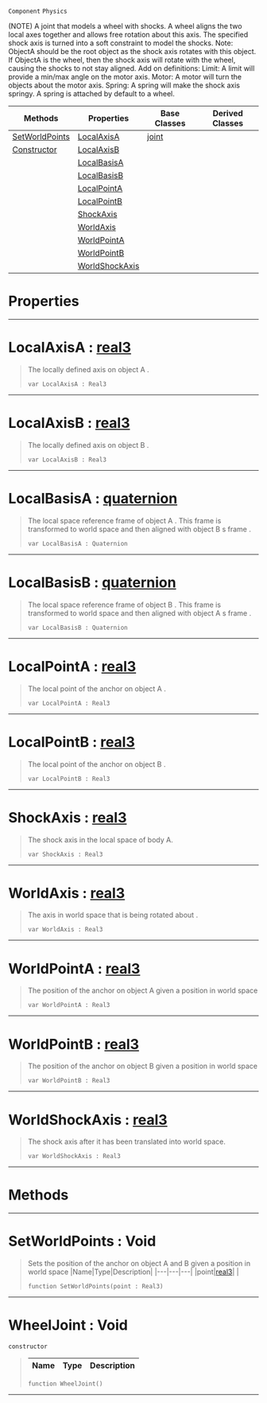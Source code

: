  `Component` `Physics`



(NOTE) A joint that models a wheel with shocks. A wheel aligns the two local axes together and allows free rotation about this axis. The specified shock axis is turned into a soft constraint to model the shocks. Note: ObjectA should be the root object as the shock axis rotates with this object. If ObjectA is the wheel, then the shock axis will rotate with the wheel, causing the shocks to not stay aligned. Add on definitions: Limit: A limit will provide a min/max angle on the motor axis. Motor: A motor will turn the objects about the motor axis. Spring: A spring will make the shock axis springy. A spring is attached by default to a wheel.

|Methods|Properties|Base Classes|Derived Classes|
|---|---|---|---|
|[ SetWorldPoints](https://github.com/PlasmaEngine/PlasmaDocs/tree/master/docs/C%2B%2B/code_reference/class_reference/wheeljoint.markdown#setworldpoints-void)|[ LocalAxisA](https://github.com/PlasmaEngine/PlasmaDocs/tree/master/docs/C%2B%2B/code_reference/class_reference/wheeljoint.markdown#localaxisa-plasma-engine-d)|[joint](https://github.com/PlasmaEngine/PlasmaDocs/tree/master/docs/C%2B%2B/code_reference/class_reference/joint.markdown)| |
|[ Constructor](https://github.com/PlasmaEngine/PlasmaDocs/tree/master/docs/C%2B%2B/code_reference/class_reference/wheeljoint.markdown#wheeljoint-void)|[ LocalAxisB](https://github.com/PlasmaEngine/PlasmaDocs/tree/master/docs/C%2B%2B/code_reference/class_reference/wheeljoint.markdown#localaxisb-plasma-engine-d)| | |
| |[ LocalBasisA](https://github.com/PlasmaEngine/PlasmaDocs/tree/master/docs/C%2B%2B/code_reference/class_reference/wheeljoint.markdown#localbasisa-plasma-engine)| | |
| |[ LocalBasisB](https://github.com/PlasmaEngine/PlasmaDocs/tree/master/docs/C%2B%2B/code_reference/class_reference/wheeljoint.markdown#localbasisb-plasma-engine)| | |
| |[ LocalPointA](https://github.com/PlasmaEngine/PlasmaDocs/tree/master/docs/C%2B%2B/code_reference/class_reference/wheeljoint.markdown#localpointa-plasma-engine)| | |
| |[ LocalPointB](https://github.com/PlasmaEngine/PlasmaDocs/tree/master/docs/C%2B%2B/code_reference/class_reference/wheeljoint.markdown#localpointb-plasma-engine)| | |
| |[ ShockAxis](https://github.com/PlasmaEngine/PlasmaDocs/tree/master/docs/C%2B%2B/code_reference/class_reference/wheeljoint.markdown#shockaxis-plasma-engine-do)| | |
| |[ WorldAxis](https://github.com/PlasmaEngine/PlasmaDocs/tree/master/docs/C%2B%2B/code_reference/class_reference/wheeljoint.markdown#worldaxis-plasma-engine-do)| | |
| |[ WorldPointA](https://github.com/PlasmaEngine/PlasmaDocs/tree/master/docs/C%2B%2B/code_reference/class_reference/wheeljoint.markdown#worldpointa-plasma-engine)| | |
| |[ WorldPointB](https://github.com/PlasmaEngine/PlasmaDocs/tree/master/docs/C%2B%2B/code_reference/class_reference/wheeljoint.markdown#worldpointb-plasma-engine)| | |
| |[ WorldShockAxis](https://github.com/PlasmaEngine/PlasmaDocs/tree/master/docs/C%2B%2B/code_reference/class_reference/wheeljoint.markdown#worldshockaxis-plasma-engi)| | |


 #  Properties


---  
 #  LocalAxisA : [real3](https://github.com/PlasmaEngine/PlasmaDocs/tree/master/docs/C%2B%2B/code_reference/lightning_base_types/real3.markdown)

> The locally defined axis on object A . 
> ``` lang=cpp, name=Lightning
> var LocalAxisA : Real3


---  
 #  LocalAxisB : [real3](https://github.com/PlasmaEngine/PlasmaDocs/tree/master/docs/C%2B%2B/code_reference/lightning_base_types/real3.markdown)

> The locally defined axis on object B . 
> ``` lang=cpp, name=Lightning
> var LocalAxisB : Real3


---  
 #  LocalBasisA : [quaternion](https://github.com/PlasmaEngine/PlasmaDocs/tree/master/docs/C%2B%2B/code_reference/lightning_base_types/quaternion.markdown)

> The local space reference frame of object A . This frame is transformed to world space and then aligned with object B s frame . 
> ``` lang=cpp, name=Lightning
> var LocalBasisA : Quaternion


---  
 #  LocalBasisB : [quaternion](https://github.com/PlasmaEngine/PlasmaDocs/tree/master/docs/C%2B%2B/code_reference/lightning_base_types/quaternion.markdown)

> The local space reference frame of object B . This frame is transformed to world space and then aligned with object A s frame . 
> ``` lang=cpp, name=Lightning
> var LocalBasisB : Quaternion


---  
 #  LocalPointA : [real3](https://github.com/PlasmaEngine/PlasmaDocs/tree/master/docs/C%2B%2B/code_reference/lightning_base_types/real3.markdown)

> The local point of the anchor on object A . 
> ``` lang=cpp, name=Lightning
> var LocalPointA : Real3


---  
 #  LocalPointB : [real3](https://github.com/PlasmaEngine/PlasmaDocs/tree/master/docs/C%2B%2B/code_reference/lightning_base_types/real3.markdown)

> The local point of the anchor on object B . 
> ``` lang=cpp, name=Lightning
> var LocalPointB : Real3


---  
 #  ShockAxis : [real3](https://github.com/PlasmaEngine/PlasmaDocs/tree/master/docs/C%2B%2B/code_reference/lightning_base_types/real3.markdown)

> The shock axis in the local space of body A.
> ``` lang=cpp, name=Lightning
> var ShockAxis : Real3


---  
 #  WorldAxis : [real3](https://github.com/PlasmaEngine/PlasmaDocs/tree/master/docs/C%2B%2B/code_reference/lightning_base_types/real3.markdown)

> The axis in world space that is being rotated about . 
> ``` lang=cpp, name=Lightning
> var WorldAxis : Real3


---  
 #  WorldPointA : [real3](https://github.com/PlasmaEngine/PlasmaDocs/tree/master/docs/C%2B%2B/code_reference/lightning_base_types/real3.markdown)

> The position of the anchor on object A given a position in world space 
> ``` lang=cpp, name=Lightning
> var WorldPointA : Real3


---  
 #  WorldPointB : [real3](https://github.com/PlasmaEngine/PlasmaDocs/tree/master/docs/C%2B%2B/code_reference/lightning_base_types/real3.markdown)

> The position of the anchor on object B given a position in world space 
> ``` lang=cpp, name=Lightning
> var WorldPointB : Real3


---  
 #  WorldShockAxis : [real3](https://github.com/PlasmaEngine/PlasmaDocs/tree/master/docs/C%2B%2B/code_reference/lightning_base_types/real3.markdown)

> The shock axis after it has been translated into world space.
> ``` lang=cpp, name=Lightning
> var WorldShockAxis : Real3


---  
 #  Methods


---  
 #  SetWorldPoints : Void

> Sets the position of the anchor on object A and B given a position in world space 
> |Name|Type|Description|
> |---|---|---|
> |point|[real3](https://github.com/PlasmaEngine/PlasmaDocs/tree/master/docs/C%2B%2B/code_reference/lightning_base_types/real3.markdown)| |
> ``` lang=cpp, name=Lightning
> function SetWorldPoints(point : Real3)
> ``` 


---  
 #  WheelJoint : Void

 `constructor`

> 
> |Name|Type|Description|
> |---|---|---|
> ``` lang=cpp, name=Lightning
> function WheelJoint()
> ``` 


---  
 

 